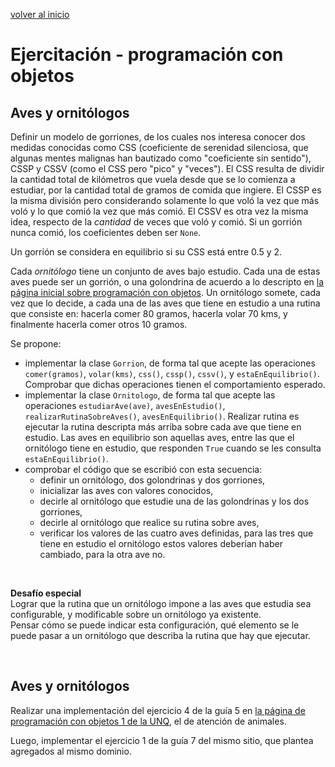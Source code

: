 <style>
.page-header {
    padding-bottom: 50px;
    padding-top: 50px;
}
</style>

[volver al inicio](./index.md)  

# Ejercitación - programación con objetos

## Aves y ornitólogos
Definir un modelo de gorriones, de los cuales nos interesa conocer dos medidas conocidas como CSS (coeficiente de serenidad silenciosa, que algunas mentes malignas han bautizado como "coeficiente sin sentido"), CSSP y CSSV (como el CSS pero "pico" y "veces"). 
El CSS resulta de dividir la cantidad total de kilómetros que vuela desde que se lo comienza a estudiar, por la cantidad total de gramos de comida que ingiere. El CSSP es la misma división pero considerando solamente lo que voló la vez que más voló y lo que comió la vez que más comió. El CSSV es otra vez la misma idea, respecto de la *cantidad* de veces que voló y comió.
Si un gorrión nunca comió, los coeficientes deben ser `None`.

Un gorrión se considera en equilibrio si su CSS está entre 0.5 y 2.

Cada *ornitólogo* tiene un conjunto de aves bajo estudio. Cada una de estas aves puede ser un gorrión, o una golondrina de acuerdo a lo descripto en [la página inicial sobre programación con objetos](./oop-intro.md).
Un ornitólogo somete, cada vez que lo decide, a cada una de las aves que tiene en estudio a una rutina que consiste en: hacerla comer 80 gramos, hacerla volar 70 kms, y finalmente hacerla comer otros 10 gramos.

Se propone:
* implementar la clase `Gorrion`, de forma tal que acepte las operaciones `comer(gramos)`, `volar(kms)`, `css()`, `cssp()`, `cssv()`, y `estaEnEquilibrio()`. Comprobar que dichas operaciones tienen el comportamiento esperado.
* implementar la clase `Ornitologo`, de forma tal que acepte las operaciones `estudiarAve(ave)`, `avesEnEstudio()`, `realizarRutinaSobreAves()`, `avesEnEquilibrio()`. Realizar rutina es ejecutar la rutina descripta más arriba sobre cada ave que tiene en estudio. Las aves en equilibrio son aquellas aves, entre las que el ornitólogo tiene en estudio, que responden `True` cuando se les consulta `estaEnEquilibrio()`.
* comprobar el código que se escribió con esta secuencia:
    - definir un ornitólogo, dos golondrinas y dos gorriones, 
    - inicializar las aves con valores conocidos,
    - decirle al ornitólogo que estudie una de las golondrinas y los dos gorriones,
    - decirle al ornitólogo que realice su rutina sobre aves,
    - verificar los valores de las cuatro aves definidas, para las tres que tiene en estudio el ornitólogo estos valores deberían haber cambiado, para la otra ave no.

<br/>

**Desafío especial**  
Lograr que la rutina que un ornitólogo impone a las aves que estudia sea configurable, y modificable sobre un ornitólogo ya existente.  
Pensar cómo se puede indicar esta configuración, qué elemento se le puede pasar a un ornitólogo que describa la rutina que hay que ejecutar.

<br/>


## Aves y ornitólogos
Realizar una implementación del ejercicio 4 de la guía 5 en [la página de programación con objetos 1 de la UNQ](https://objetos1wollokunq.gitlab.io/material/#guides), el de atención de animales.

Luego, implementar el ejercicio 1 de la guía 7 del mismo sitio, que plantea agregados al mismo dominio.

